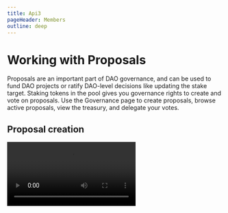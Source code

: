 ```yaml
---
title: Api3
pageHeader: Members
outline: deep
---
```


<PageHeader/>

# Working with Proposals

Proposals are an important part of DAO governance, and can be used to fund DAO
projects or ratify DAO-level decisions like updating the stake target. Staking
tokens in the pool gives you governance rights to create and vote on proposals.
Use the Governance page to create proposals, browse active proposals, view the
treasury, and delegate your votes.

## Proposal creation

<!-- proposals and history video -->
<Video src="https://www.youtube.com/embed/k0XEkJtWAGk"/>

To create a proposal, there are two requirements:

1. You haven't created a proposal in the last 7 days.
2. You need at least 0.1% of the staking pool to create a proposal.

To view the percentage of staked tokens in the pool for an address, visit the
[DAO Tracker wallets page](https://tracker.api3.org/wallets).

In order for your proposal to succeed, a few steps are highly recommended.

1. Promote your idea and gather feedback in the
   [dedicated governance Discord channel](https://discord.com/channels/758003776174030948/1354430883226193932).
   Generally, ideas receiving community engagement are more likely to pass.
2. Following discussion, a link to a final proposal should be posted on IPFS
   (more on this below).
3. After receiving feedback from the above steps, create a formal proposal using
   the DAO dashboard as described below.

Proposals may be either primary or secondary. Primary proposals require an
absolute majority vote to pass, while secondary proposals require 15% and a
relative majority support.

## Creating a formal proposal

<!-- create a proposal video -->
<br/>
<Video src="https://www.youtube.com/embed/XO1iA3wSYMQ"/>

1. Click **New Proposal** on the Governance page.
2. **Proposal Type** \
   Proposals can be either Primary or Secondary voting types. These two types
   have access to separate treasuries, different voting settings, and different
   permissions to change contract settings. For a technical breakdown of the
   different permissions granted to the DAO's proposal types (and corresponding
   Agents) see this
   [README](https://github.com/api3dao/api3-dao/blob/develop/packages/dao/README.md#permissions).
3. **Title** \
   Enter a descriptive proposal title.The title will appear on the Governance
   page and is used to identify the proposal.
4. **Description**

   While a description can be typed text, it’s highly recommended to instead use
   a PDF hosted on IPFS and add a link back to Discord where you posted your
   proposal for discussion.

   **Why use IPFS?** Consider this situation: You posted on Discord about a
   potential proposal. You received positive feedback and decided to formally
   create a proposal using the DAO dashboard. In the proposal's description
   field you provide a link back to Discord so people can see the proposal
   details. How does the voter know that it's the exact same proposal they had
   read earlier? IPFS addressing content by its hash is useful here, because any
   change you'll make to your proposal will change its hash.

   To create an IPFS link, upload a PDF version of your proposal to an IPFS
   provider like Pinata or Fleek. After the file is uploaded, the respective
   provider will create a URL with the IPFS hash for the PDF. Add the URL to
   your Discord post and the description field of your DAO dashboard proposal.

   Remember that the URL the voter sees in the DAO dashboard proposal
   description field is final and should match the URL shared on Discord.

5. **Target Contract Address** This is the address of the contract to call. For
   example, the commonly used target contract for USDC is
   `0xA0b86991c6218b36c1d19D4a2e9Eb0cE3606eB48`.

6. **Target Contract Signature** This defines the signature of the function to
   call within the target contract. For the target contract USDC address
   mentioned above use the exact signature below, without spaces (leading or
   otherwise):

<!-- The following prettier-ignore is important to prevent spaces in the parameters -->
<!-- prettier-ignore -->
```js
transfer(address,uint256)
```

::: danger Please note  
 Do not alter the signature in any way or else your proposal will be invalid.
:::

7. **ETH Value** \
   You can use zero if the target function is not payable.
8. **Parameters**

   These are the arguments that will be used to satisfy the signature of the
   target contract function in step 6.

   For example, if you use the USDC contract address
   0xA0b86991c6218b36c1d19D4a2e9Eb0cE3606eB48, you will be calling its transfer
   function, as indicated in step 6, should the proposal pass.

   If you wanted to transfer 499,999 USDC to a specific wallet (in this example
   0xF…EE9), the respective Agent (primary or secondary) would be calling the
   USDC contract to transfer the USDC to the desired wallet. The arguments would
   look like this:

<!-- The following prettier-ignore is important to prevent spaces in the parameters -->
<!-- prettier-ignore -->
   ```json
   ["0xF4EB52Cf9D31a...d1663d78ddDEE9","499999000000"]
   ```

- The arguments must be provided in JSON array format where the values are
  stringified.
- USDC uses 6 decimal places of precision as opposed to 18 that many other ERC20
  tokens use. Consequently, multiply the desired $USD by 10^6 to get the USDC
  amount to enter.

  Note that since `transfer(address,uint256)` function transfers funds from the
  sender to the specified address, the USDC is asked to be supplied from the
  Agent's balance.

  **ENS Names:** You are also encouraged to use the
  [ENS app](https://app.ens.domains/) to register a name and associate it with
  an Ethereum account. Then, while entering your proposal parameters, you can
  use this ENS name instead of the account address. Before making the
  transaction that will create the proposal, the DAO dashboard will look up the
  address that the ENS name is pointing to and use the raw address in the
  proposal. Therefore, changing the address that the ENS name is pointing to
  after this look up operation WILL NOT have an effect on the proposal.

  For voters to see your ENS name instead of the raw address on the proposal
  details page, you will have to use the [ENS app](https://app.ens.domains/) to
  set a reverse record pointing to your ENS name (i.e., you need to have your
  raw address point to the ENS name). If your proposal will make a
  `transfer(address,uint256)` call to an ERC20 token contract where the address
  is the address of a multisig wallet, you can
  [set a reverse record with the multisig](https://medium.com/the-ethereum-name-service/you-can-now-manage-ens-names-with-gnosis-safe-9ddcb7e6c4ac)
  to your ENS name. See Parameters in
  [this proposal](https://api3.eth/#/history/secondary-31) for an example.

9. Click **Create** \
   The proposal is then added to the proposal list and can be voted on.
10. **Return to Discord** \
    Mention on Discord that the proposal can now be voted on.

## Proposal execution

A proposal is ready for execution if all of the following requirements have been
met:

1. The proposal hasn't already been executed
2. The proposal's voting period has ended
3. The total "For" votes exceeds the "Against" votes
4. Depending on the proposal type you selected, the respective amount of voting
   power voted “For” the proposal.

Both primary and secondary type proposals execute immediately once 50% of all
voting power has voted "For" them.
